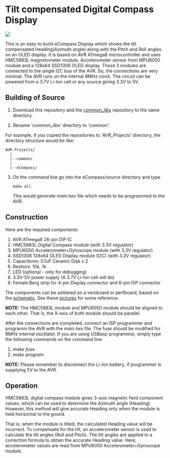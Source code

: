 # Tilt compensated Digital Compass Display


<img src="https://github.com/visakhanc/eCompass/blob/master/pic/3.jpg">


This is an easy to build eCompass Display which shows the tilt compensated Heading(Azimuth angle) along with the Pitch and Roll angles on an OLED display. It is based on AVR ATmega8 microcontroller and uses HMC5883L magnetometer module, Accelerometer sensor from MPU6050 module and a 128x64 SSD1306 OLED display. These 3 modules are connected to the single I2C bus of the AVR. So, the connections are very minimal. The AVR runs on the internal 8MHz clock. The circuit can be powered from a 3.7V Li-Ion cell or any source giving 3.3V to 5V.


Building of Source
------------------

1. Download this repository and the [common_libs](https://github.com/visakhanc/common_libs) repository to the same directory. 

2. Rename *'common_libs'* directory to *'common'*. 

For example, if you copied the repositories to *'AVR_Projects'* directory, the directory structure would be like:


	AVR_Projects/
	  |
	  |--common/
	  |
	  |--eCompass/
	

3. On the command line go into the eCompass/source directory and type 

	`make all`

   This would generate *main.hex* file which needs to be programmed to the AVR.



Construction
------------

Here are the required components:

1. AVR ATmega8 28-pin DIP IC
2. HMC5883L Digital Compass module (with 3.3V regulator)
3. MPU6050 Accelerometer+Gyroscope module (with 3.3V regulator)
4. SSD1306 128x64 OLED Display module (I2C) (with 3.3V regulator)
5. Capacitores: 0.1uF Ceramic Disk x 2
6. Resitors: 10k, 1k
7. LED (optional - only for debugging)
8. 3.3V-5V power supply (A 3.7V Li-Ion cell will do)
9. Female Berg strip for 4-pin Display connector and 6-pin ISP connector

The components can be soldered on a veroboard or perfboard, based on the [schematic](https://github.com/visakhanc/eCompass/blob/master/circuit/circuit.png). See these [pictures](https://github.com/visakhanc/eCompass/tree/master/pic) for some reference.

**NOTE:** The HMC5883L module and MPU6050 module should be aligned to each other. That is, the X-axis of both module should be parallel.

After the connections are completed, connect an ISP programmer and programm the AVR with the *main.hex* file. The fuse should be modified for 8MHz internal oscillator. If you are using USBasp programmer, simply type the following commands on the command line:

1. *make fuse*
2. *make program*

**NOTE:** Please remember to disconnect the Li-Ion battery, if programmer is supplying 5V to the AVR.

Operation
---------

HMC5883L digital compass module gives 3-axis magnetic field component values, which can be used to determine the Azimuth angle (Heading). However, this method will give accurate Heading only when the module is held horizontal to the gound.

That is, when the module is tilted, the calculated Heading value will be incorrect. To compensate for the tilt, an accelerometer sensor is used to calculate the tilt angles (Roll and Pitch). The tilt angles are applied to a correction formula to obtain the accurate Heading value. Here, accelerometer values are read from MPU6050 Accelerometer+Gyroscope module.




